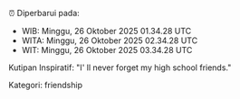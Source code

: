 ⏰ Diperbarui pada:
- WIB: Minggu, 26 Oktober 2025 01.34.28 UTC
- WITA: Minggu, 26 Oktober 2025 02.34.28 UTC
- WIT: Minggu, 26 Oktober 2025 03.34.28 UTC

Kutipan Inspiratif:
"I' ll never forget my high school friends."


Kategori: friendship

